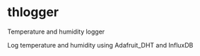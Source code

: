 # thlogger
Temperature and humidity logger

Log temperature and humidity using Adafruit_DHT and InfluxDB
